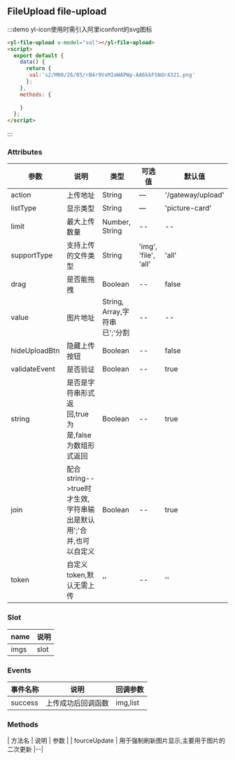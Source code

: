 ## FileUpload file-upload


:::demo yl-icon使用时需引入阿里iconfont的svg图标
```html
<yl-file-upload v-model="val"></yl-file-upload>
<script>
  export default {
    data() {
      return {
       val:'s2/M00/26/05/rB4r9VxMIeWAPWp-AA6kkFSNdr4321.png'
      };
    },
    methods: {
     
    }
  };
</script>
```
:::


### Attributes
| 参数      | 说明          | 类型      | 可选值                           | 默认值  |
|---------- |-------------- |---------- |--------------------------------  |-------- |
| action   | 上传地址 | String | — | '/gateway/upload' |
| listType | 显示类型 | String    | — | 'picture-card' |
| limit  | 最大上传数量 |  Number, String   | -- | -- |
| supportType  | 支持上传的文件类型 |  String   |  'img', 'file', 'all'  | 'all' |
| drag  | 是否能拖拽 |  Boolean   |  -- | false |
| value  | 图片地址 |  String, Array,字符串已';'分割   |  -- | -- |
| hideUploadBtn  | 隐藏上传按钮 |  Boolean   |  -- | false |
| validateEvent  | 是否验证 |  Boolean   |  -- | true |
| string  | 是否是字符串形式返回,true为是,false为数组形式返回 |  Boolean   |  -- | true |
| join  | 配合string-->true时才生效,字符串输出是默认用';'合并,也可以自定义 |  Boolean   |  -- | true |
| token  | 自定义token,默认无需上传 |  ''   |  -- | '' |


### Slot

| name | 说明 |
|------|--------|
| imgs | slot |

### Events
| 事件名称      | 说明    | 回调参数      |
|---------- |-------- |---------- |
| success  | 上传成功后回调函数  | img,list  |



### Methods
| 方法名      | 说明    | 参数      |
| fourceUpdate | 用于强制刷新图片显示,主要用于图片的二次更新 |--|